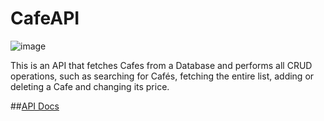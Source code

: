 # CafeAPI
![image](https://user-images.githubusercontent.com/31540553/165348702-6284e2ee-4981-4caf-b1c1-c31d8ee1b130.png)

This is an API that fetches Cafes from a Database and performs all CRUD operations, such as searching for Cafés, fetching the entire list, adding or deleting a Cafe and changing its price.

##[API Docs](https://documenter.getpostman.com/view/20574814/UyrDCvKL)

